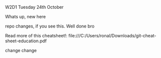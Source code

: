 W2D1 Tuesday 24th October

Whats up, new here

repo changes, if you see this. Well done bro

Read more of this cheatsheet!: file:///C:/Users/ronal/Downloads/git-cheat-sheet-education.pdf

change change